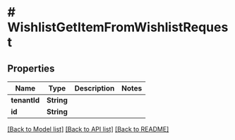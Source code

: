 # # WishlistGetItemFromWishlistRequest


## Properties 


Name | Type | Description | Notes
------------ | ------------- | ------------- | -------------
**tenantId**| **String** |   |
**id**| **String** |   |


[[Back to Model list]](../../README.md#models) [[Back to API list]](../../README.md#endpoints) [[Back to README]](../../README.md)

